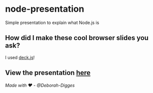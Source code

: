 # node-presentation
Simple presentation to explain what Node.js is

## How did I make these cool browser slides you ask?
I used [deck.js](http://imakewebthings.com/deck.js/)!

## View the presentation [here](deborah-digges.github.io/node-presentation)

###### Made with :heart: - @Deborah-Digges

